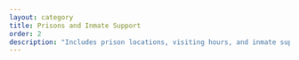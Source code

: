 ```yaml
---
layout: category
title: Prisons and Inmate Support
order: 2
description: "Includes prison locations, visiting hours, and inmate support services"
---
```

